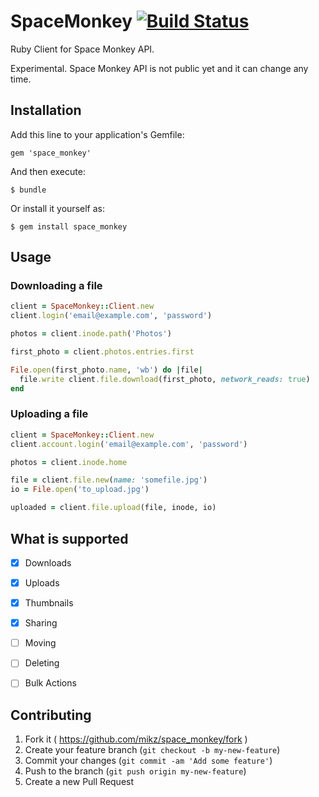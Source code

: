 # SpaceMonkey [![Build Status](https://travis-ci.org/mikz/space_monkey.svg)](https://travis-ci.org/mikz/space_monkey)

Ruby Client for Space Monkey API.

Experimental. Space Monkey API is not public yet and it can change any time.

## Installation

Add this line to your application's Gemfile:

    gem 'space_monkey'

And then execute:

    $ bundle

Or install it yourself as:

    $ gem install space_monkey

## Usage

### Downloading a file

```ruby
client = SpaceMonkey::Client.new
client.login('email@example.com', 'password')

photos = client.inode.path('Photos')

first_photo = client.photos.entries.first 

File.open(first_photo.name, 'wb') do |file|
  file.write client.file.download(first_photo, network_reads: true)
end
```

### Uploading a file

```ruby
client = SpaceMonkey::Client.new
client.account.login('email@example.com', 'password')

photos = client.inode.home

file = client.file.new(name: 'somefile.jpg')
io = File.open('to_upload.jpg')

uploaded = client.file.upload(file, inode, io)
```


## What is supported

- [x] Downloads
- [x] Uploads
- [x] Thumbnails
- [x] Sharing
- [ ] Moving
- [ ] Deleting
- [ ] Bulk Actions


## Contributing

1. Fork it ( https://github.com/mikz/space_monkey/fork )
2. Create your feature branch (`git checkout -b my-new-feature`)
3. Commit your changes (`git commit -am 'Add some feature'`)
4. Push to the branch (`git push origin my-new-feature`)
5. Create a new Pull Request
